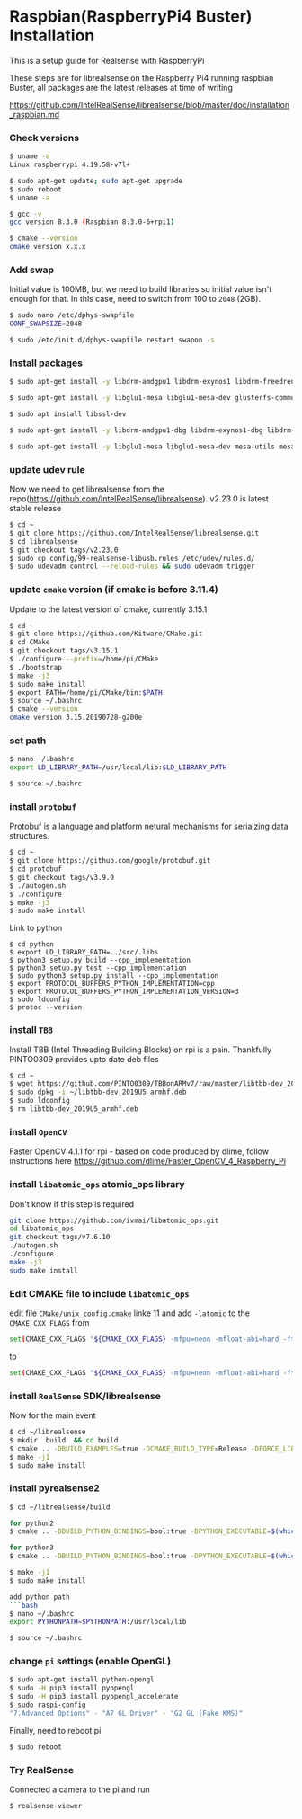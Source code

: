 # Raspbian(RaspberryPi4 Buster) Installation
This is a setup guide for Realsense with RaspberryPi

These steps are for librealsense on the Raspberry Pi4 running raspbian Buster, all packages are the latest releases at time of writing

https://github.com/IntelRealSense/librealsense/blob/master/doc/installation_raspbian.md

### Check versions
```bash
$ uname -a
Linux raspberrypi 4.19.58-v7l+

$ sudo apt-get update; sudo apt-get upgrade
$ sudo reboot
$ uname -a

$ gcc -v
gcc version 8.3.0 (Raspbian 8.3.0-6+rpi1)

$ cmake --version
cmake version x.x.x
```

### Add swap
Initial value is 100MB, but we need to build libraries so initial value isn't enough for that.
In this case, need to switch from 100 to `2048` (2GB).  
```bash
$ sudo nano /etc/dphys-swapfile
CONF_SWAPSIZE=2048

$ sudo /etc/init.d/dphys-swapfile restart swapon -s
```

### Install packages
```bash
$ sudo apt-get install -y libdrm-amdgpu1 libdrm-exynos1 libdrm-freedreno1 libdrm-nouveau2 libdrm-omap1 libdrm-radeon1 libdrm-tegra0 libdrm2

$ sudo apt-get install -y libglu1-mesa libglu1-mesa-dev glusterfs-common libglu1-mesa libglu1-mesa-dev libglui-dev libglui2c2

$ sudo apt install libssl-dev

$ sudo apt-get install -y libdrm-amdgpu1-dbg libdrm-exynos1-dbg libdrm-freedreno1-dbg libdrm-nouveau2-dbg libdrm-omap1-dbg libdrm-radeon1-dbg libdrm-tegra0-dbg libdrm2-dbg

$ sudo apt-get install -y libglu1-mesa libglu1-mesa-dev mesa-utils mesa-utils-extra xorg-dev libgtk-3-dev libusb-1.0-0-dev

```

### update udev rule
Now we need to get librealsense from the repo(https://github.com/IntelRealSense/librealsense). v2.23.0 is latest stable release
```bash
$ cd ~
$ git clone https://github.com/IntelRealSense/librealsense.git
$ cd librealsense
$ git checkout tags/v2.23.0
$ sudo cp config/99-realsense-libusb.rules /etc/udev/rules.d/ 
$ sudo udevadm control --reload-rules && sudo udevadm trigger 
```

### update `cmake` version (if cmake is before 3.11.4)
Update to the latest version of cmake, currently 3.15.1
```bash
$ cd ~
$ git clone https://github.com/Kitware/CMake.git
$ cd CMake
$ git checkout tags/v3.15.1
$ ./configure --prefix=/home/pi/CMake
$ ./bootstrap
$ make -j3
$ sudo make install
$ export PATH=/home/pi/CMake/bin:$PATH
$ source ~/.bashrc
$ cmake --version
cmake version 3.15.20190728-g200e
```

### set path
```bash
$ nano ~/.bashrc
export LD_LIBRARY_PATH=/usr/local/lib:$LD_LIBRARY_PATH

$ source ~/.bashrc

```

### install `protobuf`
Protobuf is a language and platform netural mechanisms for serialzing data structures.

```bash
$ cd ~
$ git clone https://github.com/google/protobuf.git
$ cd protobuf
$ git checkout tags/v3.9.0
$ ./autogen.sh
$ ./configure
$ make -j3
$ sudo make install
```

Link to python
```
$ cd python
$ export LD_LIBRARY_PATH=../src/.libs
$ python3 setup.py build --cpp_implementation 
$ python3 setup.py test --cpp_implementation
$ sudo python3 setup.py install --cpp_implementation
$ export PROTOCOL_BUFFERS_PYTHON_IMPLEMENTATION=cpp
$ export PROTOCOL_BUFFERS_PYTHON_IMPLEMENTATION_VERSION=3
$ sudo ldconfig
$ protoc --version
```

### install `TBB`
Install TBB (Intel Threading Building Blocks) on rpi is a pain. Thankfully PINTO0309 provides upto date deb files
```bash
$ cd ~
$ wget https://github.com/PINTO0309/TBBonARMv7/raw/master/libtbb-dev_2019U5_armhf.deb
$ sudo dpkg -i ~/libtbb-dev_2019U5_armhf.deb
$ sudo ldconfig
$ rm libtbb-dev_2019U5_armhf.deb
```

### install `OpenCV`
Faster OpenCV 4.1.1 for rpi - based on code produced by dlime, follow instructions here https://github.com/dlime/Faster_OpenCV_4_Raspberry_Pi

### install `libatomic_ops`  atomic_ops library
Don't know if this step is required
```bash
git clone https://github.com/ivmai/libatomic_ops.git
cd libatomic_ops
git checkout tags/v7.6.10
./autogen.sh
./configure
make -j3
sudo make install
```

### Edit CMAKE file to include `libatomic_ops`
edit file `CMake/unix_config.cmake` linke 11 and add `-latomic` to the `CMAKE_CXX_FLAGS`
from
```bash
set(CMAKE_CXX_FLAGS "${CMAKE_CXX_FLAGS} -mfpu=neon -mfloat-abi=hard -ftree-vectorize")
```
to 
```bash
set(CMAKE_CXX_FLAGS "${CMAKE_CXX_FLAGS} -mfpu=neon -mfloat-abi=hard -ftree-vectorize -latomic")
```


### install `RealSense` SDK/librealsense
Now for the main event
```bash
$ cd ~/librealsense
$ mkdir  build  && cd build
$ cmake .. -DBUILD_EXAMPLES=true -DCMAKE_BUILD_TYPE=Release -DFORCE_LIBUVC=true 
$ make -j1
$ sudo make install
```

### install pyrealsense2
```bash
$ cd ~/librealsense/build

for python2
$ cmake .. -DBUILD_PYTHON_BINDINGS=bool:true -DPYTHON_EXECUTABLE=$(which python)

for python3
$ cmake .. -DBUILD_PYTHON_BINDINGS=bool:true -DPYTHON_EXECUTABLE=$(which python3)

$ make -j1
$ sudo make install

add python path
```bash
$ nano ~/.bashrc
export PYTHONPATH=$PYTHONPATH:/usr/local/lib

$ source ~/.bashrc
```

### change `pi` settings (enable OpenGL)
```bash
$ sudo apt-get install python-opengl
$ sudo -H pip3 install pyopengl
$ sudo -H pip3 install pyopengl_accelerate
$ sudo raspi-config
"7.Advanced Options" - "A7 GL Driver" - "G2 GL (Fake KMS)"
```

Finally, need to reboot pi
```bash
$ sudo reboot
```


### Try RealSense
Connected a camera to the pi and run
```bash
$ realsense-viewer
```
